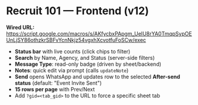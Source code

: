 
# Recruit 101 — Frontend (v12)

**Wired URL:** https://script.google.com/macros/s/AKfycbxPApgm_UeIU8rYA0TmqpSypOEUnLjSY86othzkrSBFvYcnNkjz54vgxhXcvotfuFoSCw/exec

- **Status bar** with live counts (click chips to filter)
- **Search** by Name, Agency, and Status (server-side filters)
- **Message Type**: read-only badge (driven by sheet/backend)
- **Notes**: quick edit via prompt (calls `updateNote`)
- **Send** opens WhatsApp and updates row to the selected **After-send status** (default: "Event Invite Sent")
- **15 rows per page** with Prev/Next
- Add `?gid=<tab_gid>` to the URL to force a specific sheet tab
